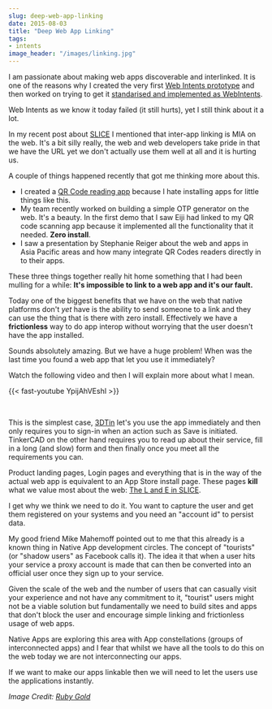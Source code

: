 ```yaml
---
slug: deep-web-app-linking
date: 2015-08-03
title: "Deep Web App Linking"
tags:
- intents
image_header: "/images/linking.jpg"
---
```


I am passionate about making web apps discoverable and interlinked.  It is one of the reasons
why I created the very first [Web Intents prototype](http://webintents.com) and then worked
on trying to get it [standarised and implemented as WebIntents](https://webintents.org).

Web Intents as we know it today failed (it still hurts), yet I still think about it a lot.

In my recent post about [SLICE](https://paul.kinlan.me/slice-the-web/) I mentioned that 
inter-app linking is MIA on the web. It's a bit silly really, the web and web developers take
pride in that we have the URL yet we don't actually use them well at all and it is hurting us.

A couple of things happened recently that got me thinking more about this.

* I created a [QR Code reading app](https://qrsnapper.appspot.com/) because I hate installing apps for 
  little things like this.
* My team recently worked on building a simple <abbr>OTP</abbr> generator on the web. It's a beauty. In the first demo that I 
saw Eiji had linked to my QR code scanning app because it implemented all the functionality that it needed. __Zero install__.
* I saw a presentation by Stephanie Reiger about the web and apps in Asia Pacific areas and how many
  integrate QR Codes readers directly in to their apps.
  
These three things together really hit home something that I had been mulling for a while: 
**It's impossible to link to a web app and it's our fault.**

Today one of the biggest benefits that we have on the web that native platforms don't _yet_ have 
is the ability to send someone to a link and they can use the thing that is there with zero install.
Effectively we have a __frictionless__ way to do app interop without worrying that the user
doesn't have the app installed.

Sounds absolutely amazing. But we have a huge problem! When was the last time you found a web app
 that let you use it immediately?

Watch the following video and then I will explain more about what I mean.

{{< fast-youtube YpijAhVEshI >}}

<br>

This is the simplest case, [3DTin](http://www.3dtin.com/) let's you use the app immediately and then only requires
you to sign-in when an action such as Save is initiated. TinkerCAD on the other hand requires you to 
read up about their service, fill in a long (and slow) form and then finally once you meet all the
requirements you can.

Product landing pages, Login pages and everything that is in the way of the actual web app is
equivalent to an App Store install page. These pages **kill** what we value most about 
the web: [The L and E in SLICE](https://paul.kinlan.me/slice-the-web/).

I get why we think we need to do it. You want to capture the user and get them registered on your systems 
and you need an "account id" to persist data.

My good friend Mike Mahemoff pointed out to me that this already is a known thing in Native App development
circles. The concept of "tourists" (or "shadow users" as Facebook calls it).  The idea it that
when a user hits your service a proxy account is made that can then be converted into an official user once they sign
up to your service.

Given the scale of the web and the number of users that can casually visit your experience and not have any commitment
to it, "tourist" users might not be a viable solution but fundamentally we need to build sites and 
apps that don't block the user and encourage simple linking and frictionless usage of web apps.

Native Apps are exploring this area with App constellations (groups of interconnected apps) and I 
fear that whilst we have all the tools to do this on the web today we are not interconnecting our apps.

If we want to make our apps linkable then we will need to let the users use the applications instantly.

_Image Credit: [Ruby Gold](https://www.flickr.com/photos/13606325@N08/2416993706/in/photolist-4FzJ2h-4f6pJh-fSg3j-6pp1Et-nL9UEd-8J3PAA-84qBVK-7F1287-j8Q6iB-eSr9GM-8agmNg-4UeUCC-eiXuL7-6RD7ja-rvEFyC-tJNKZK-6xZsut-7oXrP6-6SBHQ2-7F11wU-aCRkMh-3f1a1-m6eYt-gbA7WS-6pt9FJ-mLNHtP-6vodg7-bm5Ny4-kYJjLR-dABgMF-7EW36T-q8a8Kb-ahDuNg-664j55-398e8z-8Tyxt5-mM4PK7-dW9X9R-698NDg-7JYsuX-doRYU3-dbbuB6-ih11BV-8TLHJ5-5UvB9w-r55U3C-8TkrjN-dVGc9m-acRwhX-6NVZdG)_